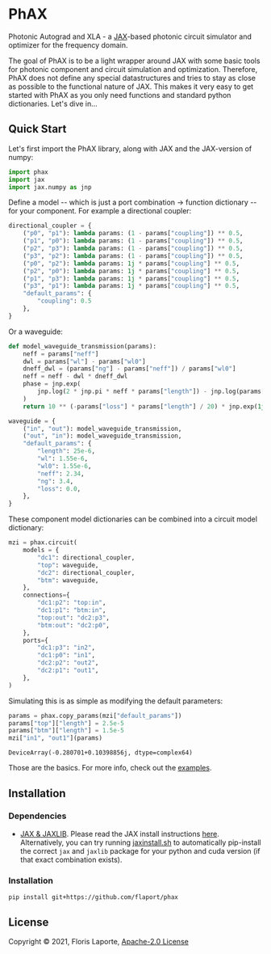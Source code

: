 # PhAX

Photonic Autograd and XLA - a [JAX](https://github.com/google/jax)-based photonic
circuit simulator and optimizer for the frequency domain.

The goal of PhAX is to be a light wrapper around JAX with some basic tools for photonic
component and circuit simulation and optimization. Therefore, PhAX does not define any special
datastructures and tries to stay as close as possible to the functional nature of JAX.
This makes it very easy to get started with PhAX as you only need functions and standard
python dictionaries. Let's dive in...

## Quick Start

Let's first import the PhAX library, along with JAX and the JAX-version of numpy:

```python
import phax
import jax
import jax.numpy as jnp
```

Define a model -- which is just a port combination -> function dictionary -- for your
component. For example a directional coupler:

```python
directional_coupler = {
    ("p0", "p1"): lambda params: (1 - params["coupling"]) ** 0.5,
    ("p1", "p0"): lambda params: (1 - params["coupling"]) ** 0.5,
    ("p2", "p3"): lambda params: (1 - params["coupling"]) ** 0.5,
    ("p3", "p2"): lambda params: (1 - params["coupling"]) ** 0.5,
    ("p0", "p2"): lambda params: 1j * params["coupling"] ** 0.5,
    ("p2", "p0"): lambda params: 1j * params["coupling"] ** 0.5,
    ("p1", "p3"): lambda params: 1j * params["coupling"] ** 0.5,
    ("p3", "p1"): lambda params: 1j * params["coupling"] ** 0.5,
    "default_params": {
        "coupling": 0.5
    },
}
```

Or a waveguide:

```python
def model_waveguide_transmission(params):
    neff = params["neff"]
    dwl = params["wl"] - params["wl0"]
    dneff_dwl = (params["ng"] - params["neff"]) / params["wl0"]
    neff = neff - dwl * dneff_dwl
    phase = jnp.exp(
        jnp.log(2 * jnp.pi * neff * params["length"]) - jnp.log(params["wl"])
    )
    return 10 ** (-params["loss"] * params["length"] / 20) * jnp.exp(1j * phase)

waveguide = {
    ("in", "out"): model_waveguide_transmission,
    ("out", "in"): model_waveguide_transmission,
    "default_params": {
        "length": 25e-6,
        "wl": 1.55e-6,
        "wl0": 1.55e-6,
        "neff": 2.34,
        "ng": 3.4,
        "loss": 0.0,
    },
}
```

These component model dictionaries can be combined into a circuit model dictionary:

```python
mzi = phax.circuit(
    models = {
        "dc1": directional_coupler,
        "top": waveguide,
        "dc2": directional_coupler,
        "btm": waveguide,
    },
    connections={
        "dc1:p2": "top:in",
        "dc1:p1": "btm:in",
        "top:out": "dc2:p3",
        "btm:out": "dc2:p0",
    },
    ports={
        "dc1:p3": "in2",
        "dc1:p0": "in1",
        "dc2:p2": "out2",
        "dc2:p1": "out1",
    },
)
```

Simulating this is as simple as modifying the default parameters:

```python
params = phax.copy_params(mzi["default_params"])
params["top"]["length"] = 2.5e-5
params["btm"]["length"] = 1.5e-5
mzi["in1", "out1"](params)
```
```
DeviceArray(-0.280701+0.10398856j, dtype=complex64)
```

Those are the basics. For more info, check out the
[examples](https://github.com/flaport/phax/tree/master/examples).

## Installation

### Dependencies

- [JAX & JAXLIB](https://github.com/google/jax). Please read the JAX install
instructions [here](https://github.com/google/jax/#installation). Alternatively, you can
try running [jaxinstall.sh](jaxinstall.sh) to automatically pip-install the correct
`jax` and `jaxlib` package for your python and cuda version (if that exact combination
exists).

### Installation

```
pip install git+https://github.com/flaport/phax
```

## License

Copyright © 2021, Floris Laporte, [Apache-2.0 License](LICENSE)
